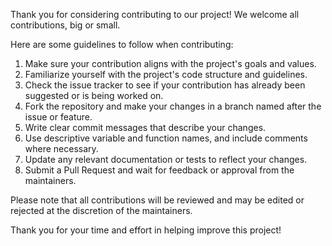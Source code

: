 Thank you for considering contributing to our project! We welcome all contributions, big or small.

Here are some guidelines to follow when contributing:

1. Make sure your contribution aligns with the project's goals and values.
2. Familiarize yourself with the project's code structure and guidelines.
3. Check the issue tracker to see if your contribution has already been suggested or is being worked on.
4. Fork the repository and make your changes in a branch named after the issue or feature.
5. Write clear commit messages that describe your changes.
6. Use descriptive variable and function names, and include comments where necessary.
7. Update any relevant documentation or tests to reflect your changes.
8. Submit a Pull Request and wait for feedback or approval from the maintainers.

Please note that all contributions will be reviewed and may be edited or rejected at the discretion of the maintainers.

Thank you for your time and effort in helping improve this project!
